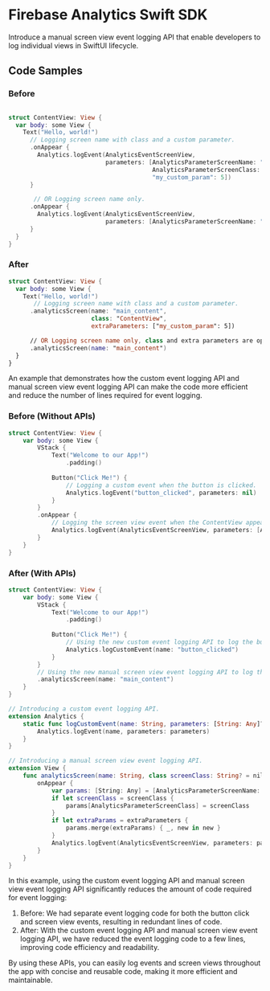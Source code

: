 # Firebase Analytics Swift SDK

Introduce a manual screen view event logging API that enable developers to log individual views in SwiftUI lifecycle.

## Code Samples

### Before
```swift

struct ContentView: View {
  var body: some View {
    Text("Hello, world!")
      // Logging screen name with class and a custom parameter.
      .onAppear {
        Analytics.logEvent(AnalyticsEventScreenView,
                           parameters: [AnalyticsParameterScreenName: "main_content",
                                        AnalyticsParameterScreenClass: "ContentView",
                                        "my_custom_param": 5])
      }

       // OR Logging screen name only.
      .onAppear {
        Analytics.logEvent(AnalyticsEventScreenView,
                           parameters: [AnalyticsParameterScreenName: "main_content"])
      }
  }
}

```

### After
```swift
struct ContentView: View {
  var body: some View {
    Text("Hello, world!")
       // Logging screen name with class and a custom parameter.
      .analyticsScreen(name: "main_content",
                       class: "ContentView",
                       extraParameters: ["my_custom_param": 5])

      // OR Logging screen name only, class and extra parameters are optional.
      .analyticsScreen(name: "main_content")
  }
}
```
An example that demonstrates how the custom event logging API and manual screen view event logging API can make the code more efficient and reduce the number of lines required for event logging.

### Before (Without APIs)

```swift
struct ContentView: View {
    var body: some View {
        VStack {
            Text("Welcome to our App!")
                .padding()
            
            Button("Click Me!") {
                // Logging a custom event when the button is clicked.
                Analytics.logEvent("button_clicked", parameters: nil)
            }
        }
        .onAppear {
            // Logging the screen view event when the ContentView appears.
            Analytics.logEvent(AnalyticsEventScreenView, parameters: [AnalyticsParameterScreenName: "main_content"])
        }
    }
}
```

### After (With APIs)

```swift
struct ContentView: View {
    var body: some View {
        VStack {
            Text("Welcome to our App!")
                .padding()
            
            Button("Click Me!") {
                // Using the new custom event logging API to log the button click.
                Analytics.logCustomEvent(name: "button_clicked")
            }
        }
        // Using the new manual screen view event logging API to log the screen view.
        .analyticsScreen(name: "main_content")
    }
}

// Introducing a custom event logging API.
extension Analytics {
    static func logCustomEvent(name: String, parameters: [String: Any]? = nil) {
        Analytics.logEvent(name, parameters: parameters)
    }
}

// Introducing a manual screen view event logging API.
extension View {
    func analyticsScreen(name: String, class screenClass: String? = nil, extraParameters: [String: Any]? = nil) -> some View {
        onAppear {
            var params: [String: Any] = [AnalyticsParameterScreenName: name]
            if let screenClass = screenClass {
                params[AnalyticsParameterScreenClass] = screenClass
            }
            if let extraParams = extraParameters {
                params.merge(extraParams) { _, new in new }
            }
            Analytics.logEvent(AnalyticsEventScreenView, parameters: params)
        }
    }
}
```

In this example, using the custom event logging API and manual screen view event logging API significantly reduces the amount of code required for event logging:

1. Before: We had separate event logging code for both the button click and screen view events, resulting in redundant lines of code.
2. After: With the custom event logging API and manual screen view event logging API, we have reduced the event logging code to a few lines, improving code efficiency and readability.

By using these APIs, you can easily log events and screen views throughout the app with concise and reusable code, making it more efficient and maintainable.



